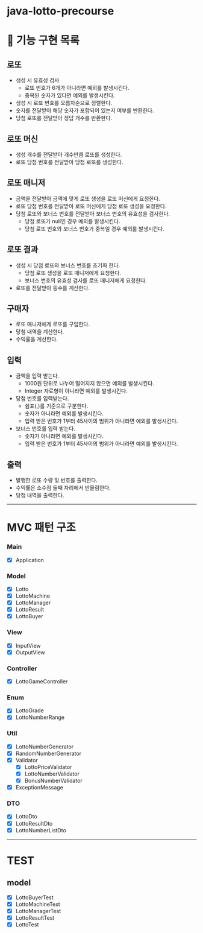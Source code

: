 # java-lotto-precourse

# 🚀 기능 구현 목록

## 로또

- 생성 시 유효성 검사
    -  로또 번호가 6개가 아니라면 예외를 발생시킨다.
    -  중복된 숫자가 있다면 예외를 발생시킨다.
-  생성 시 로또 번호를 오름차순으로 정렬한다.
-  숫자를 전달받아 해당 숫자가 포함되어 있는지 여부를 반환한다.
-  당첨 로또를 전달받아 정답 개수를 반환한다.

## 로또 머신

-  생성 개수를 전달받아 개수만큼 로또를 생성한다.
-  로또 당첨 번호를 전달받아 당첨 로또를 생성한다.

## 로또 매니저

-  금액을 전달받아 금액에 맞게 로또 생성을 로또 머신에게 요청한다.
-  로또 당첨 번호를 전달받아 로또 머신에게 당첨 로또 생성을 요청한다.
-  당첨 로또와 보너스 번호를 전달받아 보너스 번호의 유효성을 검사한다.
    -  당첨 로또가 null인 경우 예외를 발생시킨다.
    -  당첨 로또 번호와 보너스 번호가 중복일 경우 예외를 발생시킨다.

## 로또 결과

-  생성 시 당첨 로또와 보너스 번호를 초기화 한다.
    -  당첨 로또 생성을 로또 매니저에게 요청한다.
    -  보너스 번호의 유효성 검사를 로또 매니저에게 요청한다.
-  로또를 전달받아 등수를 계산한다.

## 구매자

-  로또 매니저에게 로또를 구입한다.
-  당첨 내역을 계산한다.
-  수익률을 계산한다.

## 입력

-  금액을 입력 받는다.
    -  1000원 단위로 나누어 떨어지지 않으면 예외를 발생시킨다.
    -  Integer 자료형이 아니라면 예외를 발생시킨다.
-  당첨 번호를 입력받는다.
    -  쉼표(,)를 기준으로 구분한다.
    -  숫자가 아니라면 예외를 발생시킨다.
    -  입력 받은 번호가 1부터 45사이의 범위가 아니라면 예외를 발생시킨다.
-  보너스 번호를 입력 받는다.
    -  숫자가 아니라면 예외를 발생시킨다.
    -  입력 받은 번호가 1부터 45사이의 범위가 아니라면 예외를 발생시킨다.

## 출력

-  발행한 로또 수량 및 번호를 출력한다.
-  수익률은 소수점 둘째 자리에서 반올림한다.
-  당첨 내역을 출력한다.

--- 

# MVC 패턴 구조
### Main
- [x] Application
### Model
- [x] Lotto 
- [x] LottoMachine
- [x] LottoManager
- [x] LottoResult
- [x] LottoBuyer
### View
- [x] InputView
- [x] OutputView
### Controller
- [x] LottoGameController
### Enum
- [x] LottoGrade
- [x] LottoNumberRange
### Util
- [x] LottoNumberGenerator
- [x] RandomNumberGenerator
- [x] Validator
  - [x] LottoPriceValidator
  - [x] LottoNumberValidator
  - [x] BonusNumberValidator
- [x] ExceptionMessage
### DTO
- [x] LottoDto
- [x] LottoResultDto
- [x] LottoNumberListDto

---
# TEST 
## model
- [x] LottoBuyerTest
- [x] LottoMachineTest
- [x] LottoManagerTest
- [x] LottoResultTest
- [x] LottoTest